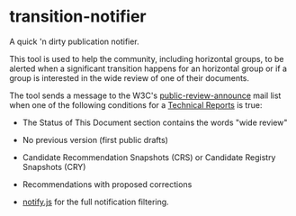 # transition-notifier

A quick 'n dirty publication notifier.

This tool is used to help the community, including horizontal groups, to
be alerted when a significant transition happens for an horizontal group or if
a group is interested in the wide review of one of their documents.

The tool sends a message to the W3C's [public-review-announce](https://lists.w3.org/Archives/Public/public-review-announce/) mail list when one of the following conditions for a [Technical Reports](https://www.w3.org/TR/) is true:

* The Status of This Document section contains the words "wide review"
* No previous version (first public drafts)
* Candidate Recommendation Snapshots (CRS) or Candidate Registry Snapshots (CRY)
* Recommendations with proposed corrections

* [notify.js](https://github.com/w3c/transition-notifier/blob/main/notify.js) for the full notification filtering.
